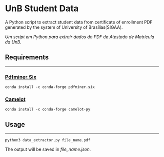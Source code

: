 # UnB Student Data

A Python script to extract student data from certificate of enrollment PDF generated by the system of University of Brasílias(SIGAA).

_Um script em Python para extrair dados do PDF de Atestado de Matrícula da UnB._

## Requirements

---
### [Pdfminer.Six](https://github.com/pdfminer/pdfminer.six)

```
conda install -c conda-forge pdfminer.six
```

### [Camelot](https://camelot-py.readthedocs.io/en/master/)

```
conda install -c conda-forge camelot-py
```

## Usage

---

```
python3 data_extractor.py file_name.pdf
```

The output will be saved in _file\_name.json_.
